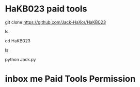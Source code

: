# HaKB023 paid tools

git clone https://github.com/Jack-HaXor/HaKB023

ls

cd HaKB023

ls

python Jack.py



# inbox me Paid Tools Permission 

